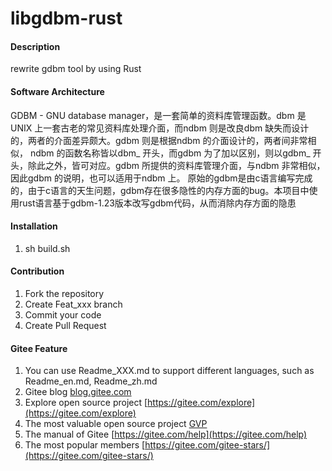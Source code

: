 # libgdbm-rust

#### Description
rewrite gdbm tool by using Rust

#### Software Architecture
GDBM - GNU database manager，是一套简单的资料库管理函数。dbm 是UNIX 上一套古老的常见资料库处理介面，而ndbm 则是改良dbm 缺失而设计的，两者的介面差异颇大。gdbm 则是根据ndbm 的介面设计的，两者间非常相似， ndbm 的函数名称皆以dbm_ 开头，而gdbm 为了加以区别，则以gdbm_ 开头，除此之外，皆可对应。gdbm 所提供的资料库管理介面，与ndbm 非常相似，因此gdbm 的说明，也可以适用于ndbm 上。
原始的gdbm是由c语言编写完成的，由于c语言的天生问题，gdbm存在很多隐性的内存方面的bug。本项目中使用rust语言基于gdbm-1.23版本改写gdbm代码，从而消除内存方面的隐患
#### Installation

1.  sh build.sh

#### Contribution

1.  Fork the repository
2.  Create Feat_xxx branch
3.  Commit your code
4.  Create Pull Request


#### Gitee Feature

1.  You can use Readme\_XXX.md to support different languages, such as Readme\_en.md, Readme\_zh.md
2.  Gitee blog [blog.gitee.com](https://blog.gitee.com)
3.  Explore open source project [https://gitee.com/explore](https://gitee.com/explore)
4.  The most valuable open source project [GVP](https://gitee.com/gvp)
5.  The manual of Gitee [https://gitee.com/help](https://gitee.com/help)
6.  The most popular members  [https://gitee.com/gitee-stars/](https://gitee.com/gitee-stars/)
